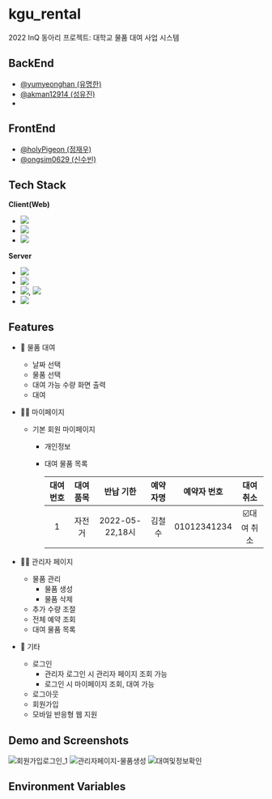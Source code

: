 # kgu_rental
2022 InQ 동아리 프로젝트: 대학교 물품 대여 사업 시스템 

## BackEnd
- [@yumyeonghan (유명한)](https://github.com/yumyeonghan)
- [@akman12914  (성유진)](https://github.com/akman12914)
- 
## FrontEnd
- [@holyPigeon (정재우)](https://github.com/holyPigeon)
- [@ongsim0629 (신수빈)](https://github.com/ongsim0629)

## Tech Stack

**Client(Web)**
  - <img src="https://img.shields.io/badge/Html-E34F26?style=flat-square&logo=HTML5&logoColor=white"/>
  - <img src="https://img.shields.io/badge/Css-1572B6?style=flat-square&logo=CSS3&logoColor=white"/>
  - <img src="https://img.shields.io/badge/Java Script-F7DF1E?style=flat-square&logo=JavaScript&logoColor=white">
**Server**
  - <img src="https://img.shields.io/badge/Java-007396?style=flat-square&logo=java&logoColor=white"/>
  - <img src="https://img.shields.io/badge/Thymeleaf-005F0F?style=flat-square&logo=Thymeleaf&logoColor=white"/>
  - <img src="https://img.shields.io/badge/Spring-6DB33F?style=flat-square&logo=Spring&logoColor=white"/>, <img src="https://img.shields.io/badge/Spring Boot-6DB33F?style=flat-square&logo=Spring Boot&logoColor=white"/>
  - <img src="https://img.shields.io/badge/MySQL-4479A1?style=flat-square&logo=MySQL&logoColor=white"/>

## Features

* :orange_book: 물품 대여
    *  날짜 선택
    *  물품 선택
    *  대여 가능 수량 화면 출력
    *  대여
    
* :office_worker: 마이페이지
    * 기본 회원 마이페이지
      * 개인정보
      *  대여 물품 목록

         |대여 번호|대여 품목|반납 기한|예약자명|예약자 번호|대여 취소|
         |:---:|:---:|:---:|:---:|:---:|:---:|
         |1|자전거|2022-05-22,18시|김철수|01012341234|:ballot_box_with_check:대여 취소|

* :man_technologist: 관리자 페이지
  *  물품 관리
      *  물품 생성
      *  물품 삭제
  *  추가 수량 조절
  *  전체 예약 조회
  *  대여 물품 목록
    
* :key: 기타
  * 로그인
    * 관리자 로그인 시 관리자 페이지 조회 가능
    * 로그인 시 마이페이지 조회, 대여 가능
  * 로그아웃
  * 회원가입
  * 모바일 반응형 웹 지원

## Demo and Screenshots

![회원가입로그인_1](https://user-images.githubusercontent.com/70882924/174658737-90ec32cd-f3a7-4a18-8048-c3d494ecd930.gif)
![관리자페이지-물품생성](https://user-images.githubusercontent.com/70882924/174658749-486d7e7c-78e7-47d5-bf35-1a61e44cc063.gif)
![대여및정보확인](https://user-images.githubusercontent.com/70882924/174658752-7743f474-f749-461b-a8f5-9826fb979bdc.gif)

## Environment Variables
